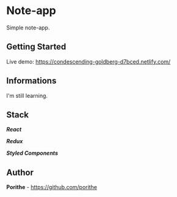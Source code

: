 # Note-app

Simple note-app.

## Getting Started

Live demo: https://condescending-goldberg-d7bced.netlify.com/

## Informations

I'm still learning.

## Stack

***React***

***Redux***

***Styled Components***

## Author

**Porithe** - https://github.com/porithe

